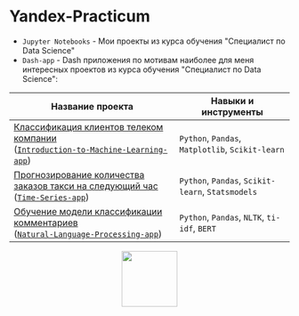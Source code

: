 # Yandex-Practicum
- `Jupyter Notebooks` - Мои проекты из курса обучения "Специалист по Data Science"
- `Dash-app` - Dash приложения по мотивам наиболее для меня интересных проектов из курса обучения "Специалист по Data Science":

| Название проекта | Навыки и инструменты |
|------------------|----------------------|
| [Классификация клиентов телеком компании](https://github.com/UsilaDobry/Yandex-Practicum/tree/main/Jupyter%20Notebooks/Классификация%20клиентов%20телеком%20компании "Ссылка на проект Jupyter Notebooks") <Br> ([`Introduction-to-Machine-Learning-app`](https://github.com/UsilaDobry/Yandex-Practicum/tree/main/Dash-app/Introduction-to-Machine-Learning-app "Ссылка на Dash приложение")) | `Python`, `Pandas`, `Matplotlib`, `Scikit-learn` |
| [Прогнозирование количества заказов такси на следующий час](https://github.com/UsilaDobry/Yandex-Practicum/tree/main/Jupyter%20Notebooks/Прогнозирование%20количества%20заказов%20такси%20на%20следующий%20час "ссылка на проект Jupyter Notebooks") <Br> ([`Time-Series-app`](https://github.com/UsilaDobry/Yandex-Practicum/tree/main/Dash-app/Time-Series-app "Ссылка на Dash приложение")) | `Python`, `Pandas`, `Scikit-learn`, `Statsmodels` |
| [Обучение модели классификации комментариев](https://github.com/UsilaDobry/Yandex-Practicum/tree/main/Jupyter%20Notebooks/Обучение%20модели%20классификации%20комментариев "Ссылка на проект Jupyter Notebooks") <Br> ([`Natural-Language-Processing-app`](https://github.com/UsilaDobry/Yandex-Practicum/tree/main/Dash-app/Natural-Language-Processing-app "Ссылка на Dash приложение")) | `Python`, `Pandas`, `NLTK`, `ti-idf`, `BERT` |



<div id="header" align="center">
  <img src="https://media.giphy.com/media/gjrYDwbjnK8x36xZIO/giphy.gif" width="100"/>
</div>

